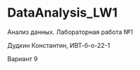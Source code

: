 # DataAnalysis_LW1
Анализ данных. Лабораторная работа №1

Дудкин Константин, ИВТ-б-о-22-1

Вариант 9
